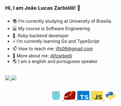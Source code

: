 ### Hi, I am João Lucas Zarbiélli! 👋
###

- :books:	I’m currently studying at University of Brasilia   
- :computer: My course is Software Engineering
- 💎: Ruby backend developer
- :zap: I’m currently learning Go and TypeScript                                          
- 📫 How to reach me: jlfz06@gmail.com                             
- :camera_flash: More about me:  <a href="https://www.instagram.com/fzarbielli/">@fzarbielli</a> 
- :earth_americas: I am a english and portuguese speaker 
 
<br>
<div>
  <a href="https://github.com/zarbielli">
  <img height="170em" src="https://github-readme-stats.vercel.app/api?username=zarbielli&show_icons=true&theme=dark&include_all_commits=true&count_private=true">
  <img height="170em" display=inline-block src="https://github-readme-stats.vercel.app/api/top-langs/?username=zarbielli&layout=compact&langs_count=7&theme=dark"/>
</div> 
 
<br>
 
<p align="center"> 
  <img  height="30" width="40" src="https://raw.githubusercontent.com/devicons/devicon/master/icons/go/go-original.svg">
  <img  height="30" width="40" src="https://raw.githubusercontent.com/devicons/devicon/master/icons/ruby/ruby-original.svg">
  <img  height="30" width="40" src="https://raw.githubusercontent.com/devicons/devicon/master/icons/typescript/typescript-original.svg">
  <img  height="30" width="40" src="https://raw.githubusercontent.com/devicons/devicon/master/icons/javascript/javascript-original.svg">
  <img  height="30" width="40" src="https://raw.githubusercontent.com/devicons/devicon/master/icons/python/python-original.svg">
</p>

